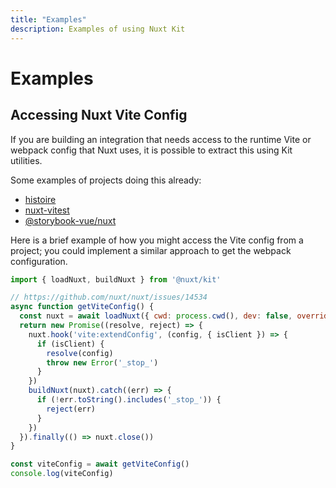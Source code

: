 ```yaml
---
title: "Examples"
description: Examples of using Nuxt Kit
---
```


# Examples

## Accessing Nuxt Vite Config

If you are building an integration that needs access to the runtime Vite or webpack config that Nuxt uses, it is possible to extract this using Kit utilities.

Some examples of projects doing this already:

- [histoire](https://github.com/histoire-dev/histoire/blob/main/packages/histoire-plugin-nuxt/src/index.ts)
- [nuxt-vitest](https://github.com/danielroe/nuxt-vitest/blob/main/packages/nuxt-vitest/src/config.ts)
- [@storybook-vue/nuxt](https://github.com/storybook-vue/nuxt/blob/main/src/preset.ts)

Here is a brief example of how you might access the Vite config from a project; you could implement a similar approach to get the webpack configuration.

```js
import { loadNuxt, buildNuxt } from '@nuxt/kit'

// https://github.com/nuxt/nuxt/issues/14534
async function getViteConfig() {
  const nuxt = await loadNuxt({ cwd: process.cwd(), dev: false, overrides: { ssr: false } })
  return new Promise((resolve, reject) => {
    nuxt.hook('vite:extendConfig', (config, { isClient }) => {
      if (isClient) {
        resolve(config)
        throw new Error('_stop_')
      }
    })
    buildNuxt(nuxt).catch((err) => {
      if (!err.toString().includes('_stop_')) {
        reject(err)
      }
    })
  }).finally(() => nuxt.close())
}

const viteConfig = await getViteConfig()
console.log(viteConfig)
```
